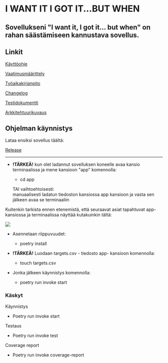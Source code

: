 # I WANT IT I GOT IT...BUT WHEN

## Sovellukseni "I want it, I got it... but when" on rahan säästämiseen kannustava sovellus.

## Linkit

[Käyttöohje](https://github.com/henniseppis/ot-harjoitustyo/blob/master/app/dokumentaatio/kayttoohje.md)

[Vaatimusmäärittely](https://github.com/henniseppis/ot-harjoitustyo/blob/master/app/dokumentaatio/vaatimusmaarittely.md)

[Työaikakirjanpito](https://github.com/henniseppis/ot-harjoitustyo/blob/master/app/dokumentaatio/tyoaikakirjanpito.md)

[Changelog](https://github.com/henniseppis/ot-harjoitustyo/blob/master/app/dokumentaatio/changelog.md)

[Testidokumentti](https://github.com/henniseppis/I-want-it-I-got-it...But-when/blob/master/app/dokumentaatio/testaus.md)

[Arkkitehtuurikuvaus](https://github.com/henniseppis/I-want-it-I-got-it...But-when/blob/master/app/dokumentaatio/arkkitehtuurim%C3%A4%C3%A4ritelm%C3%A4.md)

## Ohjelman käynnistys

Lataa ensiksi sovellus täältä:

[Release](https://github.com/henniseppis/I-want-it-I-got-it...But-when/releases/tag/release)

---

- **!TÄRKEÄ!** kun olet ladannut sovelluksen koneelle avaa kansio terminaalissa ja mene kansioon "app" komennolla:

    - cd app
    
     TAI vaihtoehtoisesti:  
     manuaalisesti ladatun tiedoston kansiossa app kansioon ja vasta sen jälkeen avaa se terminaaliin 
    
Kuitenkin tarkista ennen etenemistä, että seuraavat asiat tapahtuvat app- kansiossa ja terminaalissa näyttää kutakuinkin tältä:

![](./kuvat/terminaali.png)

- Asennetaan riippuvuudet:  
    - poetry install
 
- **!TÄRKEÄ!** Luodaan targets.csv - tiedosto app- kansioon komennolla:
 
    - touch targets.csv
 
- Jonka jälkeen käynnistys komennolla:  
    - poetry run invoke start
    
 

### Käskyt

Käynnistys 
 - Poetry run invoke start
 
 Testaus 
 - Poetry run invoke test

Coverage report
 - Poetry run invoke coverage-report
